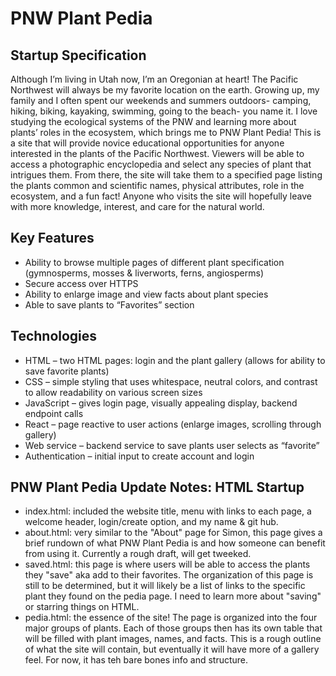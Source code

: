# PNW Plant Pedia
## Startup Specification

Although I’m living in Utah now, I’m an Oregonian at heart! The Pacific Northwest will always be my favorite location on the earth. Growing up, my family and I often spent our weekends and summers outdoors- camping, hiking, biking, kayaking, swimming, going to the beach- you name it. I love studying the ecological systems of the PNW and learning more about plants’ roles in the ecosystem, which brings me to PNW Plant Pedia! This is a site that will provide novice educational opportunities for anyone interested in the plants of the Pacific Northwest. Viewers will be able to access a photographic encyclopedia and select any species of plant that intrigues them. From there, the site will take them to a specified page listing the plants common and scientific names, physical attributes, role in the ecosystem, and a fun fact! Anyone who visits the site will hopefully leave with more knowledge, interest, and care for the natural world.  

## Key Features 
+ Ability to browse multiple pages of different plant specification (gymnosperms, mosses & liverworts, ferns, angiosperms) 
+ Secure access over HTTPS 
+ Ability to enlarge image and view facts about plant species 
+ Able to save plants to “Favorites” section 

## Technologies
+ HTML – two HTML pages: login and the plant gallery (allows for ability to save favorite plants) 
+ CSS – simple styling that uses whitespace, neutral colors, and contrast to allow readability on various screen sizes 
+ JavaScript – gives login page, visually appealing display, backend endpoint calls 
+ React – page reactive to user actions (enlarge images, scrolling through gallery) 
+ Web service – backend service to save plants user selects as “favorite” 
+ Authentication – initial input to create account and login

## PNW Plant Pedia Update Notes: HTML Startup
+ index.html: included the website title, menu with links to each page, a welcome header, login/create option, and my name & git hub.
+ about.html: very similar to the "About" page for Simon, this page gives a brief rundown of what PNW Plant Pedia is and how someone can benefit from using it. Currently a rough draft, will get tweeked.
+ saved.html: this page is where users will be able to access the plants they "save" aka add to their favorites. The organization of this page is still to be determined, but it will likely be a list of links to the specific plant they found on the pedia page. I need to learn more about "saving" or starring things on HTML.
+ pedia.html: the essence of the site! The page is organized into the four major groups of plants. Each of those groups then has its own table that will be filled with plant images, names, and facts. This is a rough outline of what the site will contain, but eventually it will have more of a gallery feel. For now, it has teh bare bones info and structure.